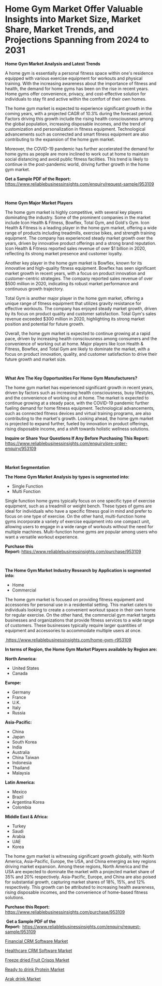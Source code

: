 <p><h1>Home Gym Market Offer Valuable Insights into Market Size, Market Share, Market Trends, and Projections Spanning from 2024 to 2031</h1></p><p><strong>Home Gym Market Analysis and Latest Trends</strong></p>
<p><p>A home gym is essentially a personal fitness space within one's residence equipped with various exercise equipment for workouts and physical training. With the increasing awareness about the importance of fitness and health, the demand for home gyms has been on the rise in recent years. Home gyms offer convenience, privacy, and cost-effective solution for individuals to stay fit and active within the comfort of their own homes.</p><p>The home gym market is expected to experience significant growth in the coming years, with a projected CAGR of 10.3% during the forecast period. Factors driving this growth include the rising health consciousness among the global population, increasing disposable incomes, and the trend of customization and personalization in fitness equipment. Technological advancements such as connected and smart fitness equipment are also contributing to the expansion of the home gym market.</p><p>Moreover, the COVID-19 pandemic has further accelerated the demand for home gyms as people are more inclined to work out at home to maintain social distancing and avoid public fitness facilities. This trend is likely to continue in the post-pandemic world, driving further growth in the home gym market.</p></p>
<p><strong>Get a Sample PDF of the Report:&nbsp;</strong> <a href="https://www.reliablebusinessinsights.com/enquiry/request-sample/953109">https://www.reliablebusinessinsights.com/enquiry/request-sample/953109</a></p>
<p>&nbsp;</p>
<p><strong>Home Gym Major Market Players</strong></p>
<p><p>The home gym market is highly competitive, with several key players dominating the industry. Some of the prominent companies in the market include Icon Health & Fitness, Bowflex, Total Gym, and Gold's Gym. Icon Health & Fitness is a leading player in the home gym market, offering a wide range of products including treadmills, exercise bikes, and strength training equipment. The company has experienced steady market growth over the years, driven by innovative product offerings and a strong brand reputation. Icon Health & Fitness reported sales revenue of over $1 billion in 2020, reflecting its strong market presence and customer loyalty.</p><p>Another key player in the home gym market is Bowflex, known for its innovative and high-quality fitness equipment. Bowflex has seen significant market growth in recent years, with a focus on product innovation and customer-centric strategies. The company reported sales revenue of over $500 million in 2020, indicating its robust market performance and continuous growth trajectory.</p><p>Total Gym is another major player in the home gym market, offering a unique range of fitness equipment that utilizes gravity resistance for effective workouts. The company has enjoyed steady market growth, driven by its focus on product quality and customer satisfaction. Total Gym's sales revenue exceeded $300 million in 2020, highlighting its strong market position and potential for future growth.</p><p>Overall, the home gym market is expected to continue growing at a rapid pace, driven by increasing health consciousness among consumers and the convenience of working out at home. Major players like Icon Health & Fitness, Bowflex, and Total Gym are likely to dominate the market, with a focus on product innovation, quality, and customer satisfaction to drive their future growth and market size.</p></p>
<p>&nbsp;</p>
<p><strong>What Are The Key Opportunities For Home Gym Manufacturers?</strong></p>
<p><p>The home gym market has experienced significant growth in recent years, driven by factors such as increasing health consciousness, busy lifestyles, and the convenience of working out at home. The market is expected to continue growing at a steady pace, with the COVID-19 pandemic further fueling demand for home fitness equipment. Technological advancements, such as connected fitness devices and virtual training programs, are also contributing to the market's growth. Looking ahead, the home gym market is projected to expand further, fueled by innovation in product offerings, rising disposable income, and a shift towards holistic wellness solutions.</p></p>
<p><strong>Inquire or Share Your Questions If Any Before Purchasing This Report:</strong> <a href="https://www.reliablebusinessinsights.com/enquiry/pre-order-enquiry/953109">https://www.reliablebusinessinsights.com/enquiry/pre-order-enquiry/953109</a></p>
<p>&nbsp;</p>
<p><strong>Market Segmentation</strong></p>
<p><strong>The Home Gym Market Analysis by types is segmented into:</strong></p>
<p><ul><li>Single Function</li><li>Multi Fonction</li></ul></p>
<p><p>Single function home gyms typically focus on one specific type of exercise equipment, such as a treadmill or weight bench. These types of gyms are ideal for individuals who have a specific fitness goal in mind and prefer to focus on one type of exercise. On the other hand, multi-function home gyms incorporate a variety of exercise equipment into one compact unit, allowing users to engage in a wide range of workouts without the need for multiple machines. Multi-function home gyms are popular among users who want a versatile workout experience.</p></p>
<p><strong>Purchase this Report:&nbsp;</strong><a href="https://www.reliablebusinessinsights.com/purchase/953109">https://www.reliablebusinessinsights.com/purchase/953109</a></p>
<p>&nbsp;</p>
<p><strong>The Home Gym Market Industry Research by Application is segmented into:</strong></p>
<p><ul><li>Home</li><li>Commercial</li></ul></p>
<p><p>The home gym market is focused on providing fitness equipment and accessories for personal use in a residential setting. This market caters to individuals looking to create a convenient workout space in their own home for regular exercise. On the other hand, the commercial gym market targets businesses and organizations that provide fitness services to a wide range of customers. These businesses typically require larger quantities of equipment and accessories to accommodate multiple users at once.</p></p>
<p><a href="https://www.reliablebusinessinsights.com/home-gym-r953109">&nbsp;https://www.reliablebusinessinsights.com/home-gym-r953109</a></p>
<p><strong>In terms of Region, the Home Gym Market Players available by Region are:</strong></p>
<p>
    <p> <strong> North America: </strong>
        <ul>
            <li>United States</li>
            <li>Canada</li>
        </ul>
        </p> 
    <p> <strong> Europe: </strong>
        <ul>
            <li>Germany</li>
            <li>France</li>
            <li>U.K.</li>
            <li>Italy</li>
            <li>Russia</li>
        </ul>
        </p> 
    <p> <strong> Asia-Pacific: </strong>
        <ul>
            <li>China</li>
            <li>Japan</li>
            <li>South Korea</li>
            <li>India</li>
            <li>Australia</li>
            <li>China Taiwan</li>
            <li>Indonesia</li>
            <li>Thailand</li>
            <li>Malaysia</li>
        </ul>
        </p> 
    <p> <strong> Latin America: </strong>
        <ul>
            <li>Mexico</li>
            <li>Brazil</li>
            <li>Argentina Korea</li>
            <li>Colombia</li>
        </ul>
        </p> 
    <p> <strong> Middle East & Africa: </strong>
        <ul>
            <li>Turkey</li>
            <li>Saudi</li>
            <li>Arabia</li>
            <li>UAE</li>
            <li>Korea</li>
        </ul>
    </p>
    </p>
<p><p>The home gym market is witnessing significant growth globally, with North America, Asia-Pacific, Europe, the USA, and China emerging as key regions driving market expansion. Among these regions, North America and the USA are expected to dominate the market with a projected market share of 35% and 20% respectively. Asia-Pacific, Europe, and China are also poised for substantial growth, capturing market shares of 18%, 15%, and 12% respectively. This growth can be attributed to increasing health awareness, rising disposable incomes, and the convenience of home-based fitness solutions.</p></p>
<p><strong>Purchase this Report: </strong><a href="https://www.reliablebusinessinsights.com/purchase/953109">https://www.reliablebusinessinsights.com/purchase/953109</a></p>
<p>&nbsp;<strong>Get a Sample PDF of the Report:&nbsp;&nbsp;</strong><a href="https://www.reliablebusinessinsights.com/enquiry/request-sample/953109">https://www.reliablebusinessinsights.com/enquiry/request-sample/953109</a></p>
<p><strong></strong></p>
<p><p><a href="https://github.com/labibmmn112/Market-Research-Report-List-1/blob/main/financial-crm-software-market.md">Financial CRM Software Market</a></p><p><a href="https://github.com/vregtldg37/Market-Research-Report-List-1/blob/main/healthcare-crm-software-market.md">Healthcare CRM Software Market</a></p><p><a href="https://medium.com/@swilliamn8765/global-freeze-dried-fruit-crisps-market-focus-on-application-end-use-industry-type-equipment-118a42becc15">Freeze dried Fruit Crisps Market</a></p><p><a href="https://medium.com/@andrgntg_96977/strategic-insights-into-global-ready-to-drink-protein-market-trends-2024-2031-covered-in-155-007451bc9aab">Ready to drink Protein Market</a></p><p><a href="https://medium.com/@qomarcintya76/arak-drink-market-growth-outlook-from-2024-to-2031-and-it-is-projecting-at-6-6-776b087fc41f">Arak drink Market</a></p></p>